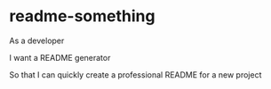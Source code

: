 # readme-something

As a developer

I want a README generator

So that I can quickly create a professional README for a new project
